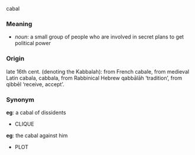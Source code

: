cabal
### Meaning
+ _noun_: a small group of people who are involved in secret plans to get political power

### Origin

late 16th cent. (denoting the Kabbalah): from French cabale, from medieval Latin cabala, cabbala, from Rabbinical Hebrew qabbālāh ‘tradition’, from qibbēl ‘receive, accept’.

### Synonym

__eg__: a cabal of dissidents

+ CLIQUE

__eg__: the cabal against him 

+ PLOT


